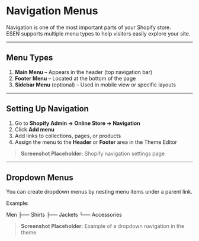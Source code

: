 # Navigation Menus

Navigation is one of the most important parts of your Shopify store.  
ESEN supports multiple menu types to help visitors easily explore your site.

---

## Menu Types
1. **Main Menu** – Appears in the header (top navigation bar)
2. **Footer Menu** – Located at the bottom of the page
3. **Sidebar Menu** (optional) – Used in mobile view or specific layouts

---

## Setting Up Navigation
1. Go to **Shopify Admin → Online Store → Navigation**
2. Click **Add menu**
3. Add links to collections, pages, or products
4. Assign the menu to the **Header** or **Footer** area in the Theme Editor

> **Screenshot Placeholder:** Shopify navigation settings page

---

## Dropdown Menus
You can create dropdown menus by nesting menu items under a parent link.

Example:

Men
├── Shirts
├── Jackets
└── Accessories

> **Screenshot Placeholder:** Example of a dropdown navigation in the theme
